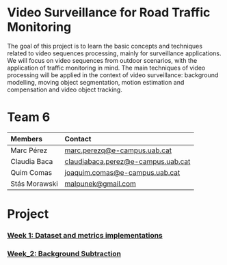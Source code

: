 # Video Surveillance for Road Traffic Monitoring

The goal of this project is to learn the basic concepts and techniques related to video sequences processing, mainly for surveillance applications. We will focus on video sequences from outdoor scenarios, with the application of traffic monitoring in mind. The main techniques of video processing will be applied in the context of video surveillance: background modelling, moving object segmentation, motion estimation and compensation and video object tracking.


# Team 6 

| Members | Contact |
| :---         |   :---    | 
| Marc Pérez   | marc.perezq@e-campus.uab.cat | 
| Claudia Baca    | claudiabaca.perez@e-campus.uab.cat  |
| Quim Comas    | joaquim.comas@e-campus.uab.cat  |
| Stás Morawski | malpunek@gmail.com |



# Project

### [Week 1: Dataset and metrics implementations](https://github.com/mcv-m6-video/mcv-m6-2020-team6/tree/master/week_1)

### [Week_2: Background Subtraction](https://github.com/mcv-m6-video/mcv-m6-2020-team6/blob/master/week_2)












